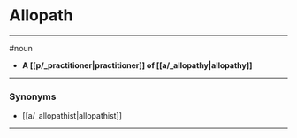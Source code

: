 # Allopath
---
#noun
- **A [[p/_practitioner|practitioner]] of [[a/_allopathy|allopathy]]**
---
### Synonyms
- [[a/_allopathist|allopathist]]
---

